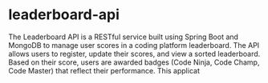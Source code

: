# leaderboard-api
The Leaderboard API is a RESTful service built using Spring Boot and MongoDB to manage user scores in a coding platform leaderboard. The API allows users to register, update their scores, and view a sorted leaderboard. Based on their score, users are awarded badges (Code Ninja, Code Champ, Code Master) that reflect their performance. This applicat
